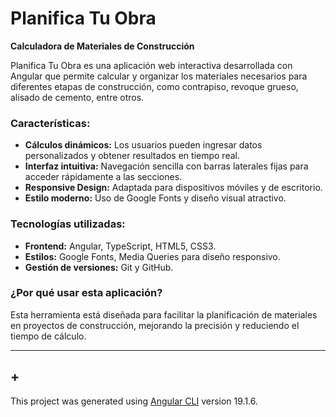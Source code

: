 # Planifica Tu Obra
**Calculadora de Materiales de Construcción**

Planifica Tu Obra es una aplicación web interactiva desarrollada con Angular que permite calcular y organizar los materiales necesarios para diferentes etapas de construcción, como contrapiso, revoque grueso, alisado de cemento, entre otros. 

### Características:
- **Cálculos dinámicos:** Los usuarios pueden ingresar datos personalizados y obtener resultados en tiempo real.
- **Interfaz intuitiva:** Navegación sencilla con barras laterales fijas para acceder rápidamente a las secciones.
- **Responsive Design:** Adaptada para dispositivos móviles y de escritorio.
- **Estilo moderno:** Uso de Google Fonts y diseño visual atractivo.

### Tecnologías utilizadas:
- **Frontend:** Angular, TypeScript, HTML5, CSS3.
- **Estilos:** Google Fonts, Media Queries para diseño responsivo.
- **Gestión de versiones:** Git y GitHub.

### ¿Por qué usar esta aplicación?
Esta herramienta está diseñada para facilitar la planificación de materiales en proyectos de construcción, mejorando la precisión y reduciendo el tiempo de cálculo.

---
## +
This project was generated using [Angular CLI](https://github.com/angular/angular-cli) version 19.1.6.
